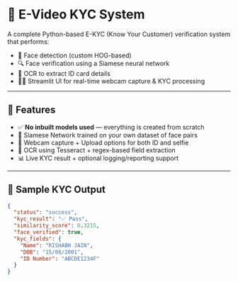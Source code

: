 # 🔐 E-Video KYC System

A complete Python-based E-KYC (Know Your Customer) verification system that performs:

- 🎯 Face detection (custom HOG-based)
- 🔍 Face verification using a Siamese neural network
- 🧾 OCR to extract ID card details
- 🧑‍💻 Streamlit UI for real-time webcam capture & KYC processing

---

## 🚀 Features

- ✅ **No inbuilt models used** — everything is created from scratch  
- 🧠 Siamese Network trained on your own dataset of face pairs  
- 📸 Webcam capture + Upload options for both ID and selfie  
- 📄 OCR using Tesseract + regex-based field extraction  
- 📊 Live KYC result + optional logging/reporting support

---

## 🧪 Sample KYC Output

```json
{
  "status": "success",
  "kyc_result": "✅ Pass",
  "similarity_score": 0.3215,
  "face_verified": true,
  "kyc_fields": {
    "Name": "RISHABH JAIN",
    "DOB": "15/08/2001",
    "ID Number": "ABCDE1234F"
  }
}
